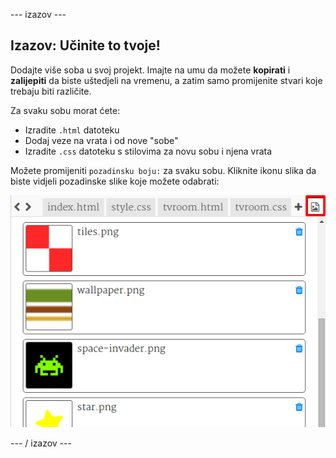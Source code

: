 \--- izazov \---

## Izazov: Učinite to tvoje!

Dodajte više soba u svoj projekt. Imajte na umu da možete **kopirati** i **zalijepiti** da biste uštedjeli na vremenu, a zatim samo promijenite stvari koje trebaju biti različite.

Za svaku sobu morat ćete:

+ Izradite `.html` datoteku
+ Dodaj veze na vrata i od nove "sobe"
+ Izradite `.css` datoteku s stilovima za novu sobu i njena vrata

Možete promijeniti `pozadinsku boju:` za svaku sobu. Kliknite ikonu slika da biste vidjeli pozadinske slike koje možete odabrati:

![zaslona](images/rooms-images.png)

\--- / izazov \---